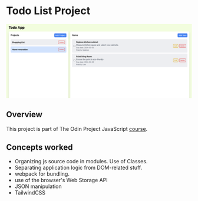 # Todo List Project

![Example Image](img/screenshot.png)

## Overview

This project is part of The Odin Project JavaScript [course](https://www.theodinproject.com/paths/full-stack-ruby-on-rails/courses/javascript).

## Concepts worked

- Organizing js source code in modules. Use of Classes.
- Separating application logic from DOM-related stuff.
- webpack for bundling.
- use of the browser's Web Storage API
- JSON manipulation
- TailwindCSS
